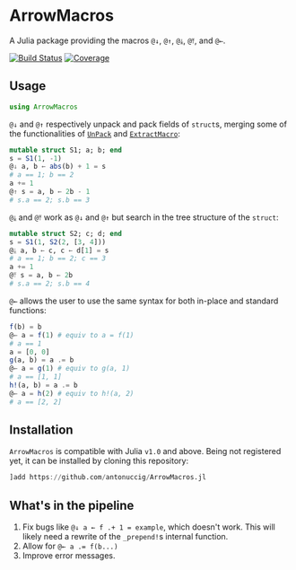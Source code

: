 # ArrowMacros

A Julia package providing the macros `@↓`, `@↑`, `@⤓`, `@⤒`, and `@←`.

[![Build Status](https://github.com/antonuccig/ArrowMacros.jl/workflows/CI/badge.svg)](https://github.com/antonuccig/ArrowMacros.jl/actions)
[![Coverage](https://codecov.io/gh/antonuccig/ArrowMacros.jl/branch/master/graph/badge.svg)](https://codecov.io/gh/antonuccig/ArrowMacros.jl)

## Usage

```julia
using ArrowMacros
```

`@↓` and `@↑` respectively unpack and pack fields of `struct`s, merging some of the functionalities of [`UnPack`](https://github.com/mauro3/UnPack.jl) and [`ExtractMacro`](https://github.com/carlobaldassi/ExtractMacro.jl):
```julia
mutable struct S1; a; b; end
s = S1(1, -1)
@↓ a, b ← abs(b) + 1 = s
# a == 1; b == 2
a += 1
@↑ s = a, b ← 2b - 1
# s.a == 2; s.b == 3
```

`@⤓` and `@⤒` work as `@↓` and `@↑` but search in the tree structure of the `struct`:
```julia
mutable struct S2; c; d; end
s = S1(1, S2(2, [3, 4]))
@⤓ a, b ← c, c ← d[1] = s
# a == 1; b == 2; c == 3
a += 1
@⤒ s = a, b ← 2b
# s.a == 2; s.b == 4
```

`@←` allows the user to use the same syntax for both in-place and standard functions:
```julia
f(b) = b
@← a = f(1) # equiv to a = f(1)
# a == 1
a = [0, 0]
g(a, b) = a .= b
@← a = g(1) # equiv to g(a, 1)
# a == [1, 1]
h!(a, b) = a .= b
@← a = h(2) # equiv to h!(a, 2)
# a == [2, 2]
```

## Installation

`ArrowMacros` is compatible with Julia `v1.0` and above. Being not registered yet, it can be installed by cloning this repository:
```julia
]add https://github.com/antonuccig/ArrowMacros.jl
```

## What's in the pipeline

1. Fix bugs like ``@↓ a ← f .+ 1 = example``, which doesn't work. This will likely need a rewrite of the `_prepend!`s internal function.
2. Allow for ``@← a .= f(b...)``
3. Improve error messages.
